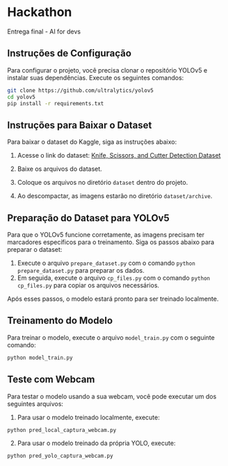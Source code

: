# Hackathon
Entrega final - AI for devs

## Instruções de Configuração

Para configurar o projeto, você precisa clonar o repositório YOLOv5 e instalar suas dependências. Execute os seguintes comandos:

```bash
git clone https://github.com/ultralytics/yolov5
cd yolov5
pip install -r requirements.txt
```
## Instruções para Baixar o Dataset

Para baixar o dataset do Kaggle, siga as instruções abaixo:

1. Acesse o link do dataset: [Knife, Scissors, and Cutter Detection Dataset](https://www.kaggle.com/datasets/feliparus/knife-scissors-and-cutter-detection-dataset/data)
2. Baixe os arquivos do dataset.
3. Coloque os arquivos no diretório `dataset` dentro do projeto.

4. Ao descompactar, as imagens estarão no diretório `dataset/archive`.

## Preparação do Dataset para YOLOv5

Para que o YOLOv5 funcione corretamente, as imagens precisam ter marcadores específicos para o treinamento. Siga os passos abaixo para preparar o dataset:

1. Execute o arquivo `prepare_dataset.py` com o comando `python prepare_dataset.py` para preparar os dados.
2. Em seguida, execute o arquivo `cp_files.py` com o comando `python cp_files.py` para copiar os arquivos necessários.

Após esses passos, o modelo estará pronto para ser treinado localmente.

## Treinamento do Modelo

Para treinar o modelo, execute o arquivo `model_train.py` com o seguinte comando:

```bash
python model_train.py
```

## Teste com Webcam

Para testar o modelo usando a sua webcam, você pode executar um dos seguintes arquivos:

1. Para usar o modelo treinado localmente, execute:

```bash
python pred_local_captura_webcam.py
```

2. Para usar o modelo treinado da própria YOLO, execute:

```bash
python pred_yolo_captura_webcam.py
```